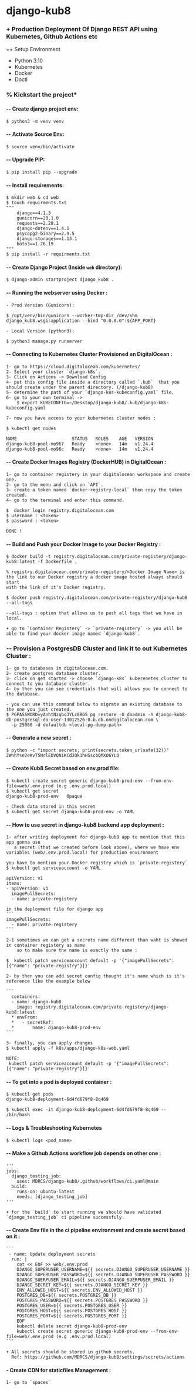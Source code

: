 # django-kub8

### + Production Deployment Of Django REST API using Kubernetes, Github Actions etc

++ Setup Environment 

- Python 3.10
- Kubernetes
- Docker
- Doctl


### % Kickstart the project* 

#### -- Create django project env:

    $ python3 -m venv venv
    
#### -- Activate Source Env:

    $ source venv/bin/activate

#### -- Upgrade PIP:
    
    $ pip install pip --upgrade

#### -- Install requirements:
    $ mkdir web & cd web
    $ touch requirments.txt
    """
        django==4.1.3
        gunicorn==20.1.0
        requests==2.28.1
        django-dotenv==1.4.1
        psycopg2-binary==2.9.5
        django-storages==1.13.1
        boto3==1.26.19
    """
    $ pip install -r requirments.txt

#### -- Create Django Project (Inside `web` directory):

    $ django-admin startproject django_kub8 .

#### -- Running the webserver using Docker : 

    - Prod Version (Gunicorn):

    $ /opt/venv/bin/gunicorn --worker-tmp-dir /dev/shm django_kub8.wsgi:application --bind "0.0.0.0":${APP_PORT}
    
    - Local Version (python3):

    $ python3 manage.py runserver

#### -- Connecting to Kubernetes Cluster Provisioned on DigitalOcean :
    
    1- go to https://cloud.digitalocean.com/kubernetes/
    2- Select your cluster `django-k8s`.
    3- Click on Actions -> Download Config
    4- put this config file inside a directory called `.kub`  that you should create under the parent directory. (/django-kub8)
    5- determine the path of your `django-k8s-kubeconfig.yaml` file.
    6- go to your own terminal -> 
        $ export KUBECONFIG=~/Desktop/django-kub8/.kub/django-k8s-kubeconfig.yaml
    
    7- now you have access to your kubernetes cluster nodes : 
    
    $ kubectl get nodes
    
    NAME                     STATUS   ROLES    AGE   VERSION
    django-kub8-pool-mo967   Ready    <none>   14m   v1.24.4
    django-kub8-pool-mo96c   Ready    <none>   14m   v1.24.4

#### -- Create Docker Images Registry (DockerHUB) in DigitalOcean :

    1- go to container registery in your digitalocean workspace and create one.
    2- go to the menu and click on `API`.
    3- create a token named `docker-registry-local` then copy the token created.
    4- go to the terminal and enter this command.
    
    $  docker login registry.digitalocean.com
    $ username : <token>
    $ password : <token>

    DONE !

#### -- Build and Push your Docker Image to your Docker Registry :
    
    $ docker build -t registry.digitalocean.com/private-registery/django-kub8:latest -f Dockerfile .
    
    % registry.digitalocean.com/private-registery/<Docker Image Name> is the link to our Docker registry a docker image hosted always should start 
    with the link of it's Docker registry.

    $ docker push registry.digitalocean.com/private-registery/django-kub8 --all-tags

    --all-tags : option that allows us to push all tags that we have in local.

    + go to `Container Registery` -> `private-registery` -> you will be able to find your docker image named `django-kub8`.

### -- Provision a PostgresDB Cluster and link it to out Kubernetes Cluster :

    1- go to databases in digitalocean.com.
    2- create postgres database cluster.
    3- click on get started -> choose `django-k8s` kuberenetes cluster to connect to you database cluster.
    4- by then you can see credentials that will allows you to connect to the database.

    - you can use this command below to migrate an existing database to the one you just created.
    $ PGPASSWORD=yAnhtNzqbq3YLc88GS pg_restore -U doadmin -h django-kub8-db-postgresql-do-user-13012526-0.b.db.ondigitalocean.com \
      -p 25060 -d defaultdb <local-pg-dump-path>

#### -- Generate a new secret :

    $ python -c "import secrets; print(secrets.token_urlsafe(32))"
    2WnhYse2eKvT5NrlEDVQN1KCdJQk1hHSscbQMXO6YLQ

#### -- Create Kub8 Secret based on env.prod file:
    
    $ kubectl create secret generic django-kub8-prod-env --from-env-file=web/.env.prod (e.g .env.prod.local)
    $ kubectl get secret
    django-kub8-prod-env   Opaque      

    - Check data stored in this secret 
    $ kubectl get secret django-kub8-prod-env -o YAML

#### -- How to use secret in django-kub8 backend app deployment :

    1- after writing deployment for django-kub8 app to mention that this app gonna use 
       a secret (that we created before look above), where we have env variables (web/.env.prod.local) for production environment

    you have to mention your Docker registry which is `private-registery`
    $ kubectl get serviceaccount -o YAML
    
    apiVersion: v1
    items:
    - apiVersion: v1
      imagePullSecrets:
      - name: private-registery
    
    in the deployment file for django app
    ```
    imagePullSecrets:
      - name: private-registery
    ```
    
    2-1 sometimes we can get a secrets name different than waht is showed in container registery as name
        so to make sure the name is exactly the same :

    $  kubectl patch serviceaccount default -p '{"imagePullSecrets": [{"name": "private-registry"}]}'

    2- by then you can add secret config thought it's name which is it's reference like the example below
    
    ```
      containers:
      - name: django-kub8
        image: registry.digitalocean.com/private-registery/django-kub8:latest
      * envFrom:
      *   - secretRef:
      *       name: django-kub8-prod-env
    ```
    
    3- finally, you can apply changes 
    $ kubectl apply -f k8s/apps/django-k8s-web.yaml
    
    NOTE: 
     kubectl patch serviceaccount default -p '{"imagePullSecrets": [{"name": "private-registry"}]}'


#### -- To get into a pod is deployed container :
    
    $ kubectl get pods
    django-kub8-deployment-6d4fd679f8-8q469
    
    $ kubectl exec -it django-kub8-deployment-6d4fd679f8-8q469 -- /bin/bash

    
#### -- Logs & Troubleshooting Kubernetes  

    $ kubectl logs <pod_name>

#### -- Make a Github Actions workflow job depends on other one :
    
    '''
    jobs:
      django_testing_job:
        uses: MDRCS/django-kub8/.github/workflows/ci.yaml@main
      build:
        runs-on: ubuntu-latest
        needs: [django_testing_job]
    '''

    + for the `build` to start running we should have validated `django_testing_job` ci pipeline successfuly.

#### -- Create Env file in the ci pipeline environment and create secret based on it :

    ```
     - name: Update deployment secrets
      run: |
        cat << EOF >> web/.env.prod
        DJANGO_SUPERUSER_USERNAME=${{ secrets.DJANGO_SUPERUSER_USERNAME }}
        DJANGO_SUPERUSER_PASSWORD=${{ secrets.DJANGO_SUPERUSER_PASSWORD }}
        DJANGO_SUERPUSER_EMAIL=${{ secrets.DJANGO_SUERPUSER_EMAIL }}
        DJANGO_SECRET_KEY=${{ secrets.DJANGO_SECRET_KEY }}
        ENV_ALLOWED_HOST=${{ secrets.ENV_ALLOWED_HOST }}
        POSTGRES_DB=${{ secrets.POSTGRES_DB }}
        POSTGRES_PASSWORD=${{ secrets.POSTGRES_PASSWORD }}
        POSTGRES_USER=${{ secrets.POSTGRES_USER }}
        POSTGRES_HOST=${{ secrets.POSTGRES_HOST }}
        POSTGRES_PORT=${{ secrets.POSTGRES_PORT }}
        EOF
        kubectl delete secret django-kub8-prod-env
        kubectl create secret generic django-kub8-prod-env --from-env-file=web/.env.prod (e.g .env.prod.local)
    ```

    + All secrets should be stored in github secrets.
      Ref: https://github.com/MDRCS/django-kub8/settings/secrets/actions

#### - Create CDN for staticfiles Management :

    1- go to `spaces`
